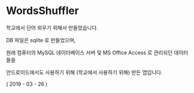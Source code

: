 # WordsShuffler
학교에서 단어 외우기 위해서 만들었습니다.

DB 파일은 sqlite 로 만들었으며,

원래 컴퓨터의 MySQL 데이터베이스 서버 및 MS Office Access 로 관리되던 데이터들을

안드로이드에서도 사용하기 위해 (학교에서 사용하기 위해) 만든 앱입니다.

( 2019 - 03 - 26 )

